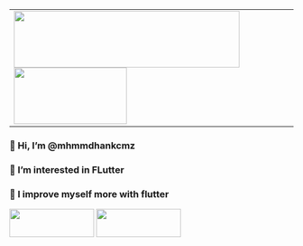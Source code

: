 <table>
  <td>
<img src="https://storage.googleapis.com/cms-storage-bucket/6e19fee6b47b36ca613f.png" width="400" height="100"/>
<img src="https://storage.googleapis.com/cms-storage-bucket/780e0e64d323aad2cdd5.png" width="200" height="100"/>
  </td>
  </table>

<h3> 👋 Hi, I’m @mhmmdhankcmz</h3>
<h3> 👀 I’m interested in FLutter</h3>
<h3> 🌱 I improve myself more with flutter</h3>


  <td>
  <img src="https://storage.googleapis.com/cms-storage-bucket/6e19fee6b47b36ca613f.png" width="150" height="50"/>
  <img src="https://e7.pngegg.com/pngimages/106/833/png-clipart-dart-logo-programming-language-computer-programming-android-text-logo.png" width="150" height="50"/>
  </td>
  




<!---
mhmmdhankcmz/mhmmdhankcmz is a ✨ special ✨ repository because its `README.md` (this file) appears on your GitHub profile.
You can click the Preview link to take a look at your changes.
--->
